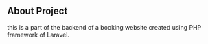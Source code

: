 
## About Project
this is a part of the backend of a booking website created using PHP framework of Laravel.

